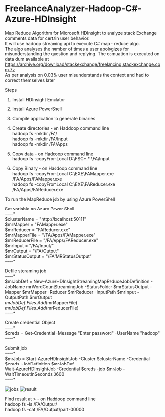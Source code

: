 # FreelanceAnalyzer-Hadoop-C#-Azure-HDInsight
Map Reduce Algorithm for Microsoft HDInsight to analyze stack Exchange comments data for certain user behavior.  
It will use hadoop streaming api to execute C# map - reduce algo.  
The algo analyses the number of times a user apologizes for misunderstanding the question and replying. The comuation is executed on data dum available at https://archive.org/download/stackexchange/freelancing.stackexchange.com.7z  
As per analysis on 0.03% user misunderstands the context and had to correct themselves later.  

Steps  

1) Install HDInsight Emulator  
2) Install Azure PowerShell  
3) Compile application to generate binaries  
4) Create directories - on Haddoop command line  
hadoop fs -mkdir /FA/  
hadoop fs -mkdir /FA/Input  
hadoop fs -mkdir /FA/Apps  

5) Copy data - on Haddoop command line  
hadoop fs -copyFromLocal D:\FSC\*.* \FA\Input  

6) Copy Binary - on Haddoop command line  
hadoop fs -copyFromLocal C:\EXE\FAMapper.exe /FA/Apps/FAMapper.exe  
hadoop fs -copyFromLocal C:\EXE\FAReducer.exe /FA/Apps/FAReducer.exe  

To run the MapReduce job by using Azure PowerShell  

Set variable on Azure Power Shell  
*-*-*-*-*  
$clusterName = "http://localhost:50111"  
$mrMapper = "FAMapper.exe"  
$mrReducer = "FAReducer.exe"  
$mrMapperFile = "/FA/Apps/FAMapper.exe"  
$mrReducerFile = "/FA/Apps/FAReducer.exe"  
$mrInput = "/FA/Input/"  
$mrOutput = "/FA/Output"  
$mrStatusOutput = "/FA/MRStatusOutput"  
*-*-*-*-*  

Defile steraming job  
*-*-*-*-*  
$mrJobDef = New-AzureHDInsightStreamingMapReduceJobDefinition -JobName mrWordCountStreamingJob -StatusFolder $mrStatusOutput -Mapper $mrMapper -Reducer $mrReducer -InputPath $mrInput -OutputPath $mrOutput  
$mrJobDef.Files.Add($mrMapperFile)  
$mrJobDef.Files.Add($mrReducerFile)  
*-*-*-*-*  

Create credential Object  
*-*-*-*-*  
$creds = Get-Credential -Message "Enter password" -UserName "hadoop"  
*-*-*-*-*  

Submit job  
*-*-*-*-*  
$mrJob = Start-AzureHDInsightJob -Cluster $clusterName -Credential $creds -JobDefinition $mrJobDef  
Wait-AzureHDInsightJob -Credential $creds -job $mrJob -WaitTimeoutInSeconds 3600  
*-*-*-*-*  

![jobs](https://cloud.githubusercontent.com/assets/6971858/25850748/bf1d37ea-3506-11e7-9d2b-aeb4bda67f7d.JPG)
![result](https://cloud.githubusercontent.com/assets/6971858/25850747/bf1c1f90-3506-11e7-9cc2-cbffee6911b6.JPG)


Find result at > - on Haddoop command line  
hadoop fs -ls /FA/Output/  
hadoop fs -cat /FA/Output/part-00000  
